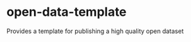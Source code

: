 open-data-template
==================

Provides a template for publishing a high quality open dataset
